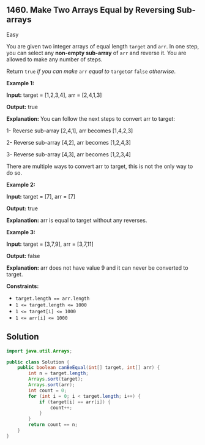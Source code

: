 ## 1460\. Make Two Arrays Equal by Reversing Sub-arrays

Easy

You are given two integer arrays of equal length `target` and `arr`. In one step, you can select any **non-empty sub-array** of `arr` and reverse it. You are allowed to make any number of steps.

Return `true` _if you can make_ `arr` _equal to_ `target`_or_ `false` _otherwise_.

**Example 1:**

**Input:** target = [1,2,3,4], arr = [2,4,1,3]

**Output:** true

**Explanation:** You can follow the next steps to convert arr to target: 

1- Reverse sub-array [2,4,1], arr becomes [1,4,2,3] 

2- Reverse sub-array [4,2], arr becomes [1,2,4,3] 

3- Reverse sub-array [4,3], arr becomes [1,2,3,4] 

There are multiple ways to convert arr to target, this is not the only way to do so.

**Example 2:**

**Input:** target = [7], arr = [7]

**Output:** true

**Explanation:** arr is equal to target without any reverses.

**Example 3:**

**Input:** target = [3,7,9], arr = [3,7,11]

**Output:** false

**Explanation:** arr does not have value 9 and it can never be converted to target.

**Constraints:**

*   `target.length == arr.length`
*   `1 <= target.length <= 1000`
*   `1 <= target[i] <= 1000`
*   `1 <= arr[i] <= 1000`

## Solution

```java
import java.util.Arrays;

public class Solution {
    public boolean canBeEqual(int[] target, int[] arr) {
        int n = target.length;
        Arrays.sort(target);
        Arrays.sort(arr);
        int count = 0;
        for (int i = 0; i < target.length; i++) {
            if (target[i] == arr[i]) {
                count++;
            }
        }
        return count == n;
    }
}
```